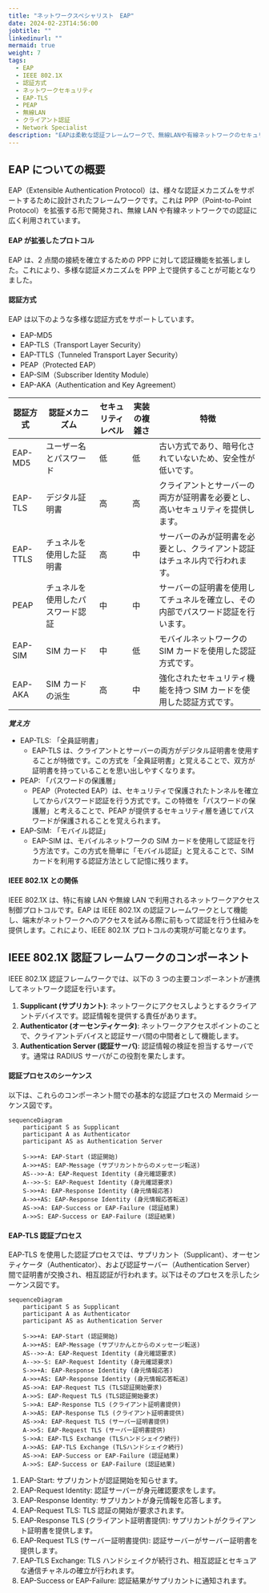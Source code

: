 ```yaml
---
title: "ネットワークスペシャリスト　EAP"
date: 2024-02-23T14:56:00
jobtitle: ""
linkedinurl: ""
mermaid: true
weight: 7
tags:
  - EAP
  - IEEE 802.1X
  - 認証方式
  - ネットワークセキュリティ
  - EAP-TLS
  - PEAP
  - 無線LAN
  - クライアント認証
  - Network Specialist
description: "EAPは柔軟な認証フレームワークで、無線LANや有線ネットワークのセキュリティを強化します。IEEE 802.1Xや主要な認証方式の概要と認証プロセスを解説します。"
---
```


## EAP についての概要

EAP（Extensible Authentication Protocol）は、様々な認証メカニズムをサポートするために設計されたフレームワークです。これは PPP（Point-to-Point Protocol）を拡張する形で開発され、無線 LAN や有線ネットワークでの認証に広く利用されています。

#### EAP が拡張したプロトコル

EAP は、2 点間の接続を確立するための PPP に対して認証機能を拡張しました。これにより、多様な認証メカニズムを PPP 上で提供することが可能となりました。

#### 認証方式

EAP は以下のような多様な認証方式をサポートしています。

- EAP-MD5
- EAP-TLS（Transport Layer Security）
- EAP-TTLS（Tunneled Transport Layer Security）
- PEAP（Protected EAP）
- EAP-SIM（Subscriber Identity Module）
- EAP-AKA（Authentication and Key Agreement）

| 認証方式 | 認証メカニズム                   | セキュリティレベル | 実装の複雑さ | 特徴                                                                             |
| -------- | -------------------------------- | ------------------ | ------------ | -------------------------------------------------------------------------------- |
| EAP-MD5  | ユーザー名とパスワード           | 低                 | 低           | 古い方式であり、暗号化されていないため、安全性が低いです。                       |
| EAP-TLS  | デジタル証明書                   | 高                 | 高           | クライアントとサーバーの両方が証明書を必要とし、高いセキュリティを提供します。   |
| EAP-TTLS | チュネルを使用した証明書         | 高                 | 中           | サーバーのみが証明書を必要とし、クライアント認証はチュネル内で行われます。       |
| PEAP     | チュネルを使用したパスワード認証 | 中                 | 中           | サーバーの証明書を使用してチュネルを確立し、その内部でパスワード認証を行います。 |
| EAP-SIM  | SIM カード                       | 中                 | 低           | モバイルネットワークの SIM カードを使用した認証方式です。                        |
| EAP-AKA  | SIM カードの派生                 | 高                 | 中           | 強化されたセキュリティ機能を持つ SIM カードを使用した認証方式です。              |

**_覚え方_**

- EAP-TLS: 「全員証明書」
  - EAP-TLS は、クライアントとサーバーの両方がデジタル証明書を使用することが特徴です。この方式を「全員証明書」と覚えることで、双方が証明書を持っていることを思い出しやすくなります。
- PEAP: 「パスワードの保護層」
  - PEAP（Protected EAP）は、セキュリティで保護されたトンネルを確立してからパスワード認証を行う方式です。この特徴を「パスワードの保護層」と考えることで、PEAP が提供するセキュリティ層を通じてパスワードが保護されることを覚えられます。
- EAP-SIM: 「モバイル認証」
  - EAP-SIM は、モバイルネットワークの SIM カードを使用して認証を行う方法です。この方式を簡単に「モバイル認証」と覚えることで、SIM カードを利用する認証方法として記憶に残ります。

#### IEEE 802.1X との関係

IEEE 802.1X は、特に有線 LAN や無線 LAN で利用されるネットワークアクセス制御プロトコルです。EAP は IEEE 802.1X の認証フレームワークとして機能し、端末がネットワークへのアクセスを試みる際に前もって認証を行う仕組みを提供します。これにより、IEEE 802.1X プロトコルの実現が可能となります。

## IEEE 802.1X 認証フレームワークのコンポーネント

IEEE 802.1X 認証フレームワークでは、以下の 3 つの主要コンポーネントが連携してネットワーク認証を行います。

1. **Supplicant (サプリカント)**: ネットワークにアクセスしようとするクライアントデバイスです。認証情報を提供する責任があります。
2. **Authenticator (オーセンティケータ)**: ネットワークアクセスポイントのことで、クライアントデバイスと認証サーバ間の中間者として機能します。
3. **Authentication Server (認証サーバ)**: 認証情報の検証を担当するサーバです。通常は RADIUS サーバがこの役割を果たします。

#### 認証プロセスのシーケンス

以下は、これらのコンポーネント間での基本的な認証プロセスの Mermaid シーケンス図です。

```mermaid
sequenceDiagram
    participant S as Supplicant
    participant A as Authenticator
    participant AS as Authentication Server

    S->>+A: EAP-Start (認証開始)
    A->>+AS: EAP-Message (サプリカントからのメッセージ転送)
    AS-->>-A: EAP-Request Identity (身元確認要求)
    A-->>-S: EAP-Request Identity (身元確認要求)
    S->>+A: EAP-Response Identity (身元情報応答)
    A->>+AS: EAP-Response Identity (身元情報応答転送)
    AS->>A: EAP-Success or EAP-Failure (認証結果)
    A->>S: EAP-Success or EAP-Failure (認証結果)
```

#### EAP-TLS 認証プロセス

EAP-TLS を使用した認証プロセスでは、サプリカント（Supplicant）、オーセンティケータ（Authenticator）、および認証サーバー（Authentication Server）間で証明書が交換され、相互認証が行われます。以下はそのプロセスを示したシーケンス図です。

```mermaid
sequenceDiagram
    participant S as Supplicant
    participant A as Authenticator
    participant AS as Authentication Server

    S->>+A: EAP-Start (認証開始)
    A->>+AS: EAP-Message (サプリかんとからのメッセージ転送)
    AS-->>-A: EAP-Request Identity (身元確認要求)
    A-->>-S: EAP-Request Identity (身元確認要求)
    S->>+A: EAP-Response Identity (身元情報応答)
    A->>+AS: EAP-Response Identity (身元情報応答転送)
    AS->>A: EAP-Request TLS (TLS認証開始要求)
    A->>S: EAP-Request TLS (TLS認証開始要求)
    S->>A: EAP-Response TLS (クライアント証明書提供)
    A->>AS: EAP-Response TLS (クライアント証明書提供)
    AS->>A: EAP-Request TLS (サーバー証明書提供)
    A->>S: EAP-Request TLS (サーバー証明書提供)
    S->>A: EAP-TLS Exchange (TLSハンドシェイク続行)
    A->>AS: EAP-TLS Exchange (TLSハンドシェイク続行)
    AS->>A: EAP-Success or EAP-Failure (認証結果)
    A->>S: EAP-Success or EAP-Failure (認証結果)
```

1. EAP-Start: サプリカントが認証開始を知らせます。
1. EAP-Request Identity: 認証サーバーが身元確認要求をします。
1. EAP-Response Identity: サプリカントが身元情報を応答します。
1. EAP-Request TLS: TLS 認証の開始が要求されます。
1. EAP-Response TLS (クライアント証明書提供): サプリカントがクライアント証明書を提供します。
1. EAP-Request TLS (サーバー証明書提供): 認証サーバーがサーバー証明書を提供します。
1. EAP-TLS Exchange: TLS ハンドシェイクが続行され、相互認証とセキュアな通信チャネルの確立が行われます。
1. EAP-Success or EAP-Failure: 認証結果がサプリカントに通知されます。
